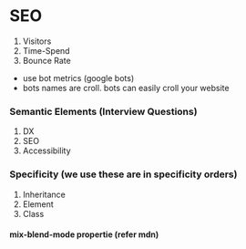 # SEO

1. Visitors
2. Time-Spend
3. Bounce Rate

- use bot metrics (google bots)
- bots names are croll. bots can easily croll your website

### Semantic Elements (Interview Questions)

1. DX
2. SEO
3. Accessibility

### Specificity (we use these are in specificity orders)

1. Inheritance
2. Element
3. Class

#### mix-blend-mode propertie (refer mdn)
